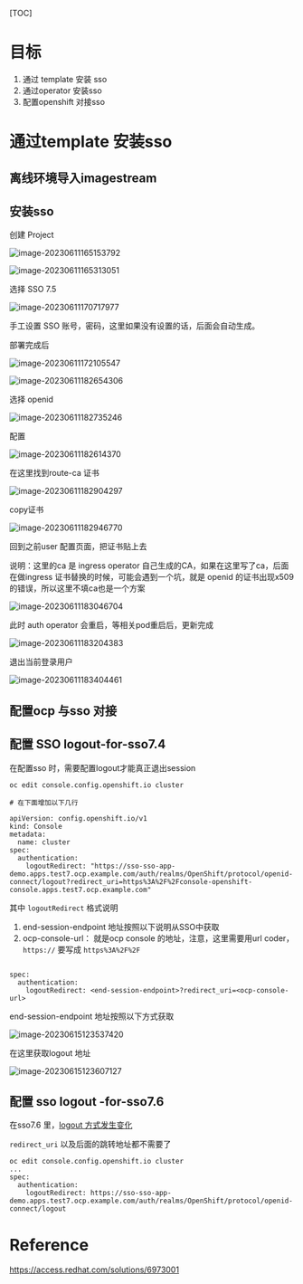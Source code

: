

[TOC]



# 目标

1. 通过 template 安装 sso
2. 通过operator 安装sso
3. 配置openshift 对接sso





# 通过template 安装sso



## 离线环境导入imagestream





## 安装sso

创建 Project 

![image-20230611165153792](./安装SSO.assets/image-20230611165153792.png)





![image-20230611165313051](./安装SSO.assets/image-20230611165313051.png)



选择 SSO 7.5 



![image-20230611170717977](./安装SSO.assets/image-20230611170717977.png)



手工设置 SSO 账号，密码，这里如果没有设置的话，后面会自动生成。





部署完成后

![image-20230611172105547](./安装SSO.assets/image-20230611172105547.png)





![image-20230611182654306](./安装SSO.assets/image-20230611182654306.png)

选择 openid

![image-20230611182735246](./安装SSO.assets/image-20230611182735246.png)





配置 



![image-20230611182614370](./安装SSO.assets/image-20230611182614370.png)



在这里找到route-ca 证书

![image-20230611182904297](./安装SSO.assets/image-20230611182904297.png)

copy证书



![image-20230611182946770](./安装SSO.assets/image-20230611182946770.png)

回到之前user 配置页面，把证书贴上去

说明：这里的ca 是 ingress operator 自己生成的CA，如果在这里写了ca，后面在做ingress 证书替换的时候，可能会遇到一个坑，就是 openid 的证书出现x509 的错误，所以这里不填ca也是一个方案

![image-20230611183046704](./安装SSO.assets/image-20230611183046704.png)





此时 auth operator 会重启，等相关pod重启后，更新完成



![image-20230611183204383](./安装SSO.assets/image-20230611183204383.png)





退出当前登录用户

![image-20230611183404461](./安装SSO.assets/image-20230611183404461.png)



## 配置ocp 与sso 对接







## 配置 SSO logout-for-sso7.4

在配置sso 时，需要配置logout才能真正退出session



```
oc edit console.config.openshift.io cluster

# 在下面增加以下几行

apiVersion: config.openshift.io/v1
kind: Console
metadata:
  name: cluster
spec:
  authentication:
    logoutRedirect: "https://sso-sso-app-demo.apps.test7.ocp.example.com/auth/realms/OpenShift/protocol/openid-connect/logout?redirect_uri=https%3A%2F%2Fconsole-openshift-console.apps.test7.ocp.example.com" 
```



其中 `logoutRedirect` 格式说明

1. end-session-endpoint 地址按照以下说明从SSO中获取
2. ocp-console-url： 就是ocp console 的地址，注意，这里需要用url coder，`https://` 要写成 `https%3A%2F%2F`



```

spec:
  authentication:
    logoutRedirect: <end-session-endpoint>?redirect_uri=<ocp-console-url>

```

end-session-endpoint 地址按照以下方式获取

![image-20230615123537420](./安装SSO.assets/image-20230615123537420.png)

在这里获取logout 地址

![image-20230615123607127](./安装SSO.assets/image-20230615123607127.png)





## 配置 sso logout -for-sso7.6

在sso7.6 里，[logout 方式发生变化](https://access.redhat.com/documentation/en-us/red_hat_single_sign-on/7.6/html-single/upgrading_guide/index#openid_connect_logout)



`redirect_uri` 以及后面的跳转地址都不需要了

```
oc edit console.config.openshift.io cluster
... 
spec:
  authentication:
    logoutRedirect: https://sso-sso-app-demo.apps.test7.ocp.example.com/auth/realms/OpenShift/protocol/openid-connect/logout
```







# Reference

https://access.redhat.com/solutions/6973001
